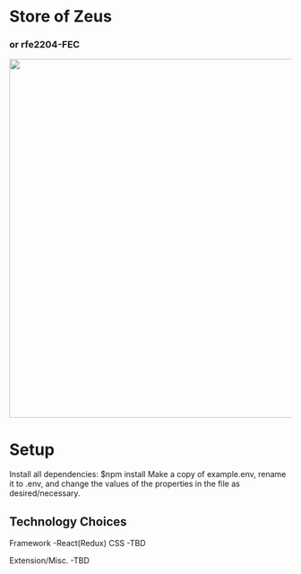 # Store of Zeus
### or rfe2204-FEC

<img src="/assets/Demo.gif" width="640"/>

# Setup
Install all dependencies:
$npm install
Make a copy of example.env, rename it to .env, and change the values of the properties in the file as desired/necessary.

## Technology Choices

Framework
-React(Redux)
CSS
-TBD

Extension/Misc.
-TBD